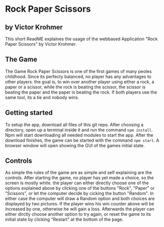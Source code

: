# Rock Paper Scissors
## by Victor Krohmer

This short ReadME explaines the usage of the webbased Application "Rock Paper Scissors" by Victor Krohmer.

## The Game

The Game Rock Paper Scissors is one of the first games of many peoles childhood. Since its perfecty balanced, no player has any advantages to other players. 
the goal is, to win over another player using either a rock, a paper or a scissor, while the rock is beating the scissor, the scissor is beating the paper and the paper is beating the rock. If both players use the same tool, its a tie and nobody wins.

## Getting started

To setup the app, download all files of this git repo. After choosing a directory, open up a terminal inside it and run the command ```npm install```. Npm will start downloading all needed modules to start the app. After the download finishes, the game can be started with the command ```npm start```. A browser window will open showing the GUI of the games initial state.

## Controls

As simple the rules of the game are as simple and self explaining are the controls. After starting the game, no player has yet made a choice, so the screen is mostly white. the player can either directly choose one of the options explained above by clicking one of the buttons "Rock", "Paper" or "Scissors", or let the computer decide by cicking the button "Random". In either case the computer will draw a Random option and both choices are displayed by two pictures. If the player wins his win counter above will be increased by one, otherwise he will gain a loss. Afterwards the player can either dirctly choose another option to try again, or reset the game to its initial state by clicking "Restart" at the bottom of the page.
